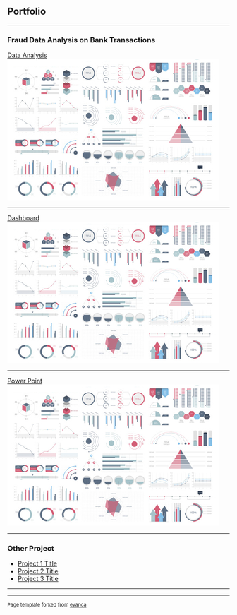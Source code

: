## Portfolio

---

### Fraud Data Analysis on Bank Transactions

[Data Analysis](https://colab.research.google.com/drive/1LI9DhBoVw00cuuXEDU9th8kx6JiPd53k?usp=sharing)
<img src="images/dummy_thumbnail.jpg?raw=true"/>

---
[Dashboard](https://datastudio.google.com/reporting/27b571e6-c5b5-4239-925d-78ff362cb082)
<img src="images/dummy_thumbnail.jpg?raw=true"/>

---
[Power Point](https://www.canva.com/design/DAFGYssC4xg/om2yrYwzP4qTHErjyPAMrQ/view?utm_content=DAFGYssC4xg&utm_campaign=designshare&utm_medium=link2&utm_source=sharebutton)
<img src="images/dummy_thumbnail.jpg?raw=true"/>

---

### Other Project

- [Project 1 Title](https://colab.research.google.com/drive/15z4WAqWPJjlqUW2rcNWHvA5IrPZQpA5s?usp=sharing)
- [Project 2 Title](https://colab.research.google.com/drive/1AJVK_TsUdzESiLKVJ4-79oF2kPnPZOmx?usp=sharing)
- [Project 3 Title](https://colab.research.google.com/drive/1AJVK_TsUdzESiLKVJ4-79oF2kPnPZOmx?usp=sharing)


---




---
<p style="font-size:11px">Page template forked from <a href="https://github.com/evanca/quick-portfolio">evanca</a></p>
<!-- Remove above link if you don't want to attibute -->
